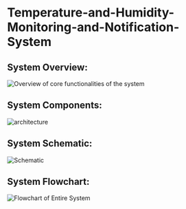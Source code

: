 # Temperature-and-Humidity-Monitoring-and-Notification-System
## System Overview:
![Overview of core functionalities of the system](https://github.com/dklkushal07/Temperature-and-Humidity-Monitoring-and-Notification-System/assets/68638711/51bb8a3c-8c7d-4f20-a0cc-3df284e9c722)
## System Components:
![architecture](https://github.com/dklkushal07/Temperature-and-Humidity-Monitoring-and-Notification-System/assets/68638711/aa0a32ff-4813-4db6-adc8-0e6058026252)
## System Schematic:
![Schematic](https://github.com/dklkushal07/Temperature-and-Humidity-Monitoring-and-Notification-System/assets/68638711/5c151a37-1723-4342-8236-55a1608b8960)
## System Flowchart:
![Flowchart of Entire System](https://github.com/dklkushal07/Temperature-and-Humidity-Monitoring-and-Notification-System/assets/68638711/1f0ba685-8954-460c-b7fd-3229c747c108)
